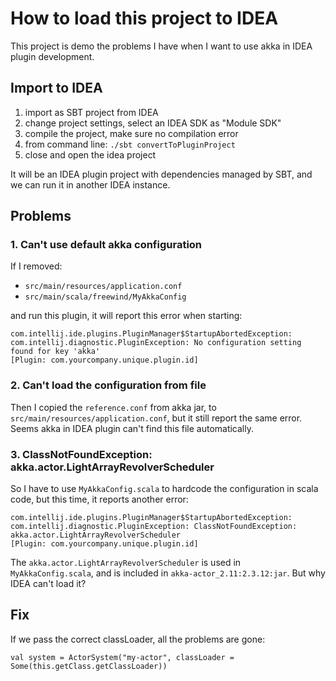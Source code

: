 How to load this project to IDEA
====================================

This project is demo the problems I have when I want to use akka in IDEA plugin development.

Import to IDEA
---------------

1. import as SBT project from IDEA
2. change project settings, select an IDEA SDK as "Module SDK"
3. compile the project, make sure no compilation error
4. from command line: `./sbt convertToPluginProject`
5. close and open the idea project

It will be an IDEA plugin project with dependencies managed by SBT, and we can run it in another IDEA instance.

Problems
---------

### 1. Can't use default akka configuration

If I removed:

- `src/main/resources/application.conf`
- `src/main/scala/freewind/MyAkkaConfig`

and run this plugin, it will report this error when starting:

```
com.intellij.ide.plugins.PluginManager$StartupAbortedException: 
com.intellij.diagnostic.PluginException: No configuration setting found for key 'akka' 
[Plugin: com.yourcompany.unique.plugin.id]
```

### 2. Can't load the configuration from file

Then I copied the `reference.conf` from akka jar, to `src/main/resources/application.conf`, but it still report the same error. Seems akka in IDEA plugin can't find this file automatically.

### 3. ClassNotFoundException: akka.actor.LightArrayRevolverScheduler 

So I have to use `MyAkkaConfig.scala` to hardcode the configuration in scala code, but this time, it reports another error:

```
com.intellij.ide.plugins.PluginManager$StartupAbortedException: 
com.intellij.diagnostic.PluginException: ClassNotFoundException: akka.actor.LightArrayRevolverScheduler
[Plugin: com.yourcompany.unique.plugin.id]
```

The `akka.actor.LightArrayRevolverScheduler` is used in `MyAkkaConfig.scala`, and is included in `akka-actor_2.11:2.3.12:jar`. But why IDEA can't load it?

Fix
---

If we pass the correct classLoader, all the problems are gone:

```
val system = ActorSystem("my-actor", classLoader = Some(this.getClass.getClassLoader))
```
